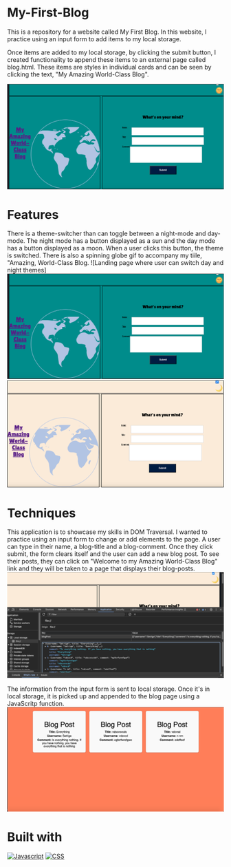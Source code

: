 # My-First-Blog
This is a repository for a website called My First Blog. In this website, I practice using an input form to add items to my local storage.

Once items are added to my local storage, by clicking the submit button, I created functionality to append these items to an external page called blog.html. These items are styles in individual cards and can be seen by clicking the text, "My Amazing World-Class Blog". 

![Landing page where user enters input for a Blog-Post](./assets/images/Screen%20Shot%202024-08-18%20at%202.16.59%20PM.png)

# Features
There is a theme-switcher than can toggle between a night-mode and day-mode. The night mode has a button displayed as a sun and the day mode has a button displayed as a moon. When a user clicks this button, the theme is switched. There is also a spinning globe gif to accompany my tiile, "Amazing, World-Class Blog. 
![Landing page where user can switch day and night themes]
![night-theme](./assets/images/Screen%20Shot%202024-08-18%20at%202.16.59%20PM.png)
![day-theme](./assets/images/Screen%20Shot%202024-08-18%20at%202.19.37%20PM.png)


# Techniques
This application is to showcase my skills in DOM Traversal. I wanted to practice using an input form to change or add elements to the page. A user can type in their name, a blog-title and a blog-comment. Once they click submit, the form clears itself and the user can add a new blog post. To see their posts, they can click on "Welcome to my Amazing World-Class Blog" link and they will be taken to a page that displays their blog-posts. 
![save to local storage](./assets/images/Screen%20Shot%202024-08-18%20at%202.22.10%20PM.png)

The information from the input form is sent to local storage. Once it's in local storage, it is picked up and appended to the blog page using a JavaScritp function. 
![append to html page](./assets/images/Screen%20Shot%202024-08-18%20at%202.23.37%20PM.png)

# Built with 
[![Javascript](https://img.shields.io/badge/Language-JavaScript-ff0000?style=plastic&logo=JavaScript&logoWidth=10)](https://javascript.info/)
[![CSS](https://img.shields.io/badge/Language-CSS-ff8000?style=plastic&logo=CSS3&logoWidth=10)](https://developer.mozilla.org/en-US/docs/Web/CSS)



